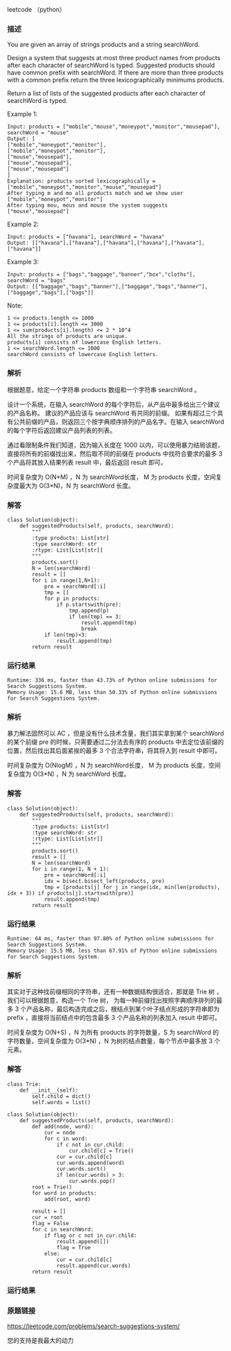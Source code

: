 leetcode  （python）




### 描述

You are given an array of strings products and a string searchWord.

Design a system that suggests at most three product names from products after each character of searchWord is typed. Suggested products should have common prefix with searchWord. If there are more than three products with a common prefix return the three lexicographically minimums products.

Return a list of lists of the suggested products after each character of searchWord is typed.



Example 1:

	Input: products = ["mobile","mouse","moneypot","monitor","mousepad"], searchWord = "mouse"
	Output: [
	["mobile","moneypot","monitor"],
	["mobile","moneypot","monitor"],
	["mouse","mousepad"],
	["mouse","mousepad"],
	["mouse","mousepad"]
	]
	Explanation: products sorted lexicographically = ["mobile","moneypot","monitor","mouse","mousepad"]
	After typing m and mo all products match and we show user ["mobile","moneypot","monitor"]
	After typing mou, mous and mouse the system suggests ["mouse","mousepad"]

	
Example 2:

	Input: products = ["havana"], searchWord = "havana"
	Output: [["havana"],["havana"],["havana"],["havana"],["havana"],["havana"]]


Example 3:


	Input: products = ["bags","baggage","banner","box","cloths"], searchWord = "bags"
	Output: [["baggage","bags","banner"],["baggage","bags","banner"],["baggage","bags"],["bags"]]
	



Note:


	1 <= products.length <= 1000
	1 <= products[i].length <= 3000
	1 <= sum(products[i].length) <= 2 * 10^4
	All the strings of products are unique.
	products[i] consists of lowercase English letters.
	1 <= searchWord.length <= 1000
	searchWord consists of lowercase English letters.

### 解析

根据题意，给定一个字符串 products 数组和一个字符串 searchWord 。

设计一个系统，在输入 searchWord 的每个字符后，从产品中最多给出三个建议的产品名称。 建议的产品应该与 searchWord 有共同的前缀。 如果有超过三个具有公共前缀的产品，则返回三个按字典顺序排列的产品名字。在输入 searchWord 的每个字符后返回建议产品列表的列表。

通过看限制条件我们知道，因为输入长度在 1000 以内，可以使用暴力结局该题，直接将所有的前缀找出来，然后取不同的前缀在 products 中找符合要求的最多 3 个产品将其放入结果列表 result 中，最后返回 result 即可。

时间复杂度为 O(N\*M) ，N 为 searchWord长度， M 为 products 长度，空间复杂度最大为 O(3\*N)，N 为 searchWord 长度。

### 解答
				

	class Solution(object):
	    def suggestedProducts(self, products, searchWord):
	        """
	        :type products: List[str]
	        :type searchWord: str
	        :rtype: List[List[str]]
	        """
	        products.sort()
	        N = len(searchWord)
	        result = []
	        for i in range(1,N+1):
	            pre = searchWord[:i]
	            tmp = []
	            for p in products:
	                if p.startswith(pre):
	                    tmp.append(p)
	                    if len(tmp) == 3:
	                        result.append(tmp)
	                        break
	            if len(tmp)<3:
	                result.append(tmp)
	        return result
            	      
			
### 运行结果

	Runtime: 336 ms, faster than 43.73% of Python online submissions for Search Suggestions System.
	Memory Usage: 15.6 MB, less than 50.33% of Python online submissions for Search Suggestions System.


### 解析

暴力解法固然可以 AC ，但是没有什么技术含量，我们其实拿到某个 searchWord 的某个前缀 pre 的时候，只需要通过二分法去有序的 products 中去定位该前缀的位置，然后找出其后面紧挨的最多 3 个合法字符串，将其将入到 result 中即可。

时间复杂度为 O(NlogM) ，N 为 searchWord长度， M 为 products 长度，空间复杂度为 O(3\*N) ，N 为 searchWord 长度。


### 解答

	class Solution(object):
	    def suggestedProducts(self, products, searchWord):
	        """
	        :type products: List[str]
	        :type searchWord: str
	        :rtype: List[List[str]]
	        """
	        products.sort()
	        result = []
	        N = len(searchWord)
	        for i in range(1, N + 1):
	            pre = searchWord[:i]
	            idx = bisect.bisect_left(products, pre)
	            tmp = [products[j] for j in range(idx, min(len(products), idx + 3)) if products[j].startswith(pre)]
	            result.append(tmp)
	        return result



### 运行结果

	Runtime: 64 ms, faster than 97.80% of Python online submissions for Search Suggestions System.
	Memory Usage: 15.5 MB, less than 67.91% of Python online submissions for Search Suggestions System.

### 解析

其实对于这种找前缀相同的字符串，还有一种数据结构很适合，那就是 Trie 树 ，我们可以根据题意，构造一个 Trie 树， 为每一种前缀找出按照字典顺序排列的最多 3 个产品名称，最后构造完成之后，根结点到某个叶子结点形成的字符串即为 prefix ，直接将当前结点中的包含最多 3 个产品名称的列表加入 result 中即可。

时间复杂度为 O(N+S) ，N 为所有 products 的字符数量，S 为 searchWord 的字符数量，空间复杂度为 O(3\*N) ，N 为树的结点数量，每个节点中最多放 3 个元素。

### 解答

	class Trie:
	    def __init__(self):
	        self.child = dict()
	        self.words = list()
	        
	class Solution(object):
	    def suggestedProducts(self, products, searchWord):
	        def add(node, word):
	            cur = node
	            for c in word:
	                if c not in cur.child:
	                    cur.child[c] = Trie()
	                cur = cur.child[c]
	                cur.words.append(word)
	                cur.words.sort()
	                if len(cur.words) > 3:
	                    cur.words.pop()
	        root = Trie()
	        for word in products:
	            add(root, word)
	
	        result = []
	        cur = root
	        flag = False
	        for c in searchWord:
	            if flag or c not in cur.child:
	                result.append([])
	                flag = True
	            else:
	                cur = cur.child[c]
	                result.append(cur.words)
	        return result

### 运行结果


### 原题链接


https://leetcode.com/problems/search-suggestions-system/


您的支持是我最大的动力
